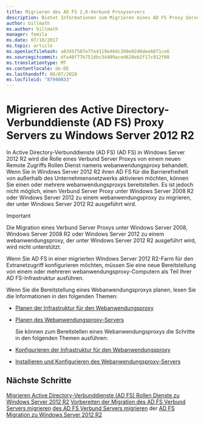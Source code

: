 ```yaml
---
title: Migrieren des AD FS 2,0-Verbund Proxyservers
description: Bietet Informationen zum Migrieren eines AD FS Proxy Servers zu Windows Server 2012 R2.
author: billmath
ms.author: billmath
manager: femila
ms.date: 07/10/2017
ms.topic: article
ms.openlocfilehash: a8345f587e7fe4119e46dc390e9240dee6071ce6
ms.sourcegitcommit: dfa48f77b751dbc34409aced628eb2f17c912f08
ms.translationtype: MT
ms.contentlocale: de-DE
ms.lasthandoff: 08/07/2020
ms.locfileid: "87940833"
---
```

# <a name="migrate-the-active-directory-federation-services-proxy-server-to-windows-server-2012-r2"></a>Migrieren des Active Directory-Verbunddienste (AD FS) Proxy Servers zu Windows Server 2012 R2

In Active Directory-Verbunddienste (AD FS) (AD FS) in Windows Server 2012 R2 wird die Rolle eines Verbund Server Proxys von einem neuen Remote Zugriffs Rollen Dienst namens webanwendungsproxy behandelt. Wenn Sie in Windows Server 2012 R2 ihren AD FS für die Barrierefreiheit von außerhalb des Unternehmensnetzwerks aktivieren möchten, können Sie einen oder mehrere webanwendungsproxys bereitstellen. Es ist jedoch nicht möglich, einen Verbund Server Proxy unter Windows Server 2008 R2 oder Windows Server 2012 zu einem webanwendungsproxy zu migrieren, der unter Windows Server 2012 R2 ausgeführt wird.

> [!IMPORTANT]
>  Die Migration eines Verbund Server Proxys unter Windows Server 2008, Windows Server 2008 R2 oder Windows Server 2012 zu einem webanwendungsproxy, der unter Windows Server 2012 R2 ausgeführt wird, wird nicht unterstützt.

Wenn Sie AD FS in einer migrierten Windows Server 2012 R2-Farm für den Extranetzugriff konfigurieren möchten, müssen Sie eine neue Bereitstellung von einem oder mehreren webanwendungsproxy-Computern als Teil Ihrer AD FS-Infrastruktur ausführen.

Wenn Sie die Bereitstellung eines Webanwendungsproxys planen, lesen Sie die Informationen in den folgenden Themen:

- [Planen der Infrastruktur für den Webanwendungsproxy](/previous-versions/orphan-topics/ws.11/dn383648(v=ws.11))

- [Planen des Webanwendungsproxy-Servers](/previous-versions/orphan-topics/ws.11/dn383647(v=ws.11))

  Sie können zum Bereitstellen eines Webanwendungsproxys die Schritte in den folgenden Themen ausführen:

- [Konfigurieren der Infrastruktur für den Webanwendungsproxy](/previous-versions/windows/it-pro/windows-server-2012-R2-and-2012/dn383644(v=ws.11))

- [Installieren und Konfigurieren des Webanwendungsproxy-Servers](/previous-versions/windows/it-pro/windows-server-2012-R2-and-2012/dn383662(v=ws.11))

## <a name="next-steps"></a>Nächste Schritte
 [Migrieren Active Directory-Verbunddienste (AD FS) Rollen Dienste zu Windows Server 2012 R2](migrate-ad-fs-service-role-to-windows-server-r2.md) [Vorbereiten der Migration des AD FS Verbund Servers migrieren](prepare-migrate-ad-fs-server-r2.md) [des AD FS Verbund Servers migrieren](migrate-ad-fs-fed-server-r2.md) der [AD FS Migration zu Windows Server 2012 R2](verify-ad-fs-migration.md)
